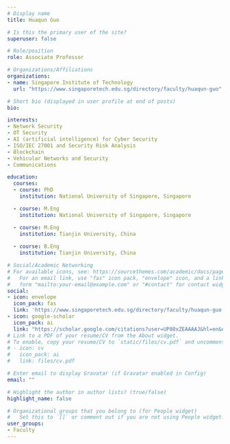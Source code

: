 ```yaml
---
# Display name
title: Huaqun Guo

# Is this the primary user of the site?
superuser: false

# Role/position
role: Associate Professor

# Organizations/Affiliations
organizations:
- name: Singapore Institute of Technology
  url: "https://www.singaporetech.edu.sg/directory/faculty/huaqun-guo"

# Short bio (displayed in user profile at end of posts) 
bio: 

interests:
- Network Security
- OT Security
- AI (artificial intelligence) for Cyber Security
- ISO/IEC 27001 and Security Risk Analysis
- Blockchain
- Vehicular Networks and Security
- Communications

education:
  courses:
  - course: PhD
    institution: National University of Singapore, Singapore

  - course: M.Eng
    institution: National University of Singapore, Singapore

  - course: M.Eng
    institution: Tianjin University, China
    
  - course: B.Eng
    institution: Tianjin University, China

# Social/Academic Networking
# For available icons, see: https://sourcethemes.com/academic/docs/page-builder/#icons
#   For an email link, use "fas" icon pack, "envelope" icon, and a link in the
#   form "mailto:your-email@example.com" or "#contact" for contact widget.
social:
- icon: envelope
  icon_pack: fas
  link: 'https://www.singaporetech.edu.sg/directory/faculty/huaqun-guo'
- icon: google-scholar
  icon_pack: ai
  link: "https://scholar.google.com/citations?user=UP80xZEAAAAJ&hl=en&oi=sra"
# Link to a PDF of your resume/CV from the About widget.
# To enable, copy your resume/CV to `static/files/cv.pdf` and uncomment the lines below.
# - icon: cv
#   icon_pack: ai
#   link: files/cv.pdf

# Enter email to display Gravatar (if Gravatar enabled in Config)
email: ""

# Highlight the author in author lists? (true/false)
highlight_name: false

# Organizational groups that you belong to (for People widget)
#   Set this to `[]` or comment out if you are not using People widget.
user_groups:
- Faculty
---
```

